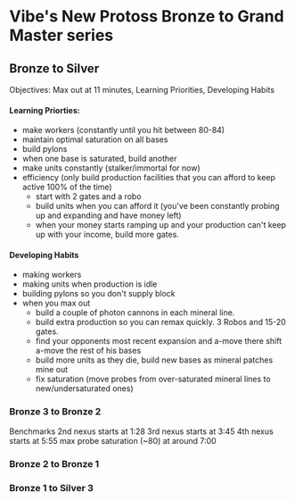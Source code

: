 # Vibe's New Protoss Bronze to Grand Master series

## Bronze to Silver
Objectives: Max out at 11 minutes, Learning Priorities, Developing Habits

#### Learning Priorties:
  - make workers (constantly until you hit between 80-84)
  - maintain optimal saturation on all bases
  - build pylons
  - when one base is saturated, build another
  - make units constantly (stalker/immortal for now)
  - efficiency (only build production facilities that you can afford to keep active 100% of the time)
    - start with 2 gates and a robo
    - build units when you can afford it (you've been constantly probing up and expanding and have money left)
    - when your money starts ramping up and your production can't keep up with your income, build more gates.
#### Developing Habits
  - making workers
  - making units when production is idle
  - building pylons so you don't supply block
  - when you max out 
    - build a couple of photon cannons in each mineral line. 
    - build extra production so you can remax quickly. 3 Robos and 15-20 gates.
    - find your opponents most recent expansion and a-move there shift a-move the rest of his bases
    - build more units as they die, build new bases as mineral patches mine out
    - fix saturation (move probes from over-saturated mineral lines to new/undersaturated ones)
### Bronze 3 to Bronze 2
Benchmarks
2nd nexus starts at 1:28
3rd nexus starts at 3:45
4th nexus starts at 5:55
max probe saturation (~80) at around 7:00
### Bronze 2 to Bronze 1

### Bronze 1 to Silver 3
